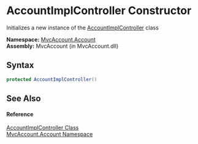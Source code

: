 AccountImplController Constructor
=================================
Initializes a new instance of the [AccountImplController][1] class

**Namespace:** [MvcAccount.Account][2]  
**Assembly:** MvcAccount (in MvcAccount.dll)

Syntax
------

```csharp
protected AccountImplController()
```


See Also
--------

#### Reference
[AccountImplController Class][1]  
[MvcAccount.Account Namespace][2]  

[1]: README.md
[2]: ../README.md